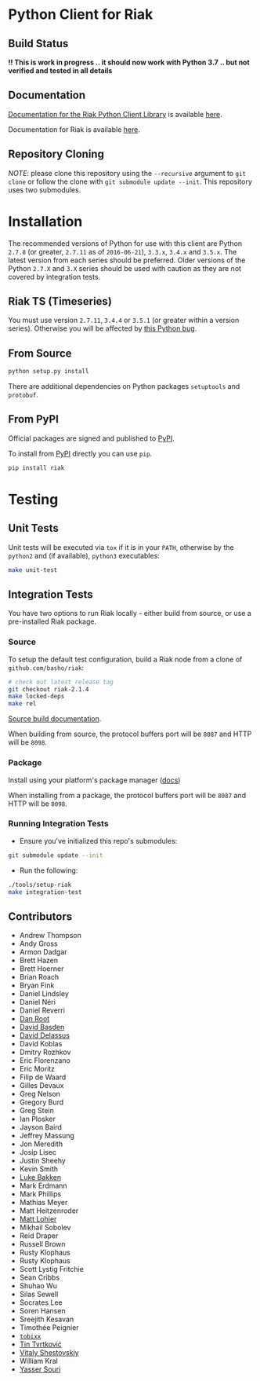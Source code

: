 # Python Client for Riak

## Build Status

**!! This is work in progress .. it should now work with Python 3.7 .. but not verified and tested in all details**

## Documentation

[Documentation for the Riak Python Client Library](http://basho.github.io/riak-python-client/index.html) is available [here](http://basho.github.io/riak-python-client/index.html).

Documentation for Riak is available [here](http://docs.basho.com/riak/latest).

## Repository Cloning

*NOTE*: please clone this repository using the `--recursive` argument to `git clone` or follow the clone with `git submodule update --init`. This repository uses two submodules.

# Installation

The recommended versions of Python for use with this client are Python `2.7.8` (or greater, `2.7.11` as of `2016-06-21`), `3.3.x`, `3.4.x` and `3.5.x`. The latest version from each series should be preferred. Older versions of the Python `2.7.X` and `3.X` series should be used with caution as they are not covered by integration tests.

## Riak TS (Timeseries)

You must use version `2.7.11`, `3.4.4` or `3.5.1` (or greater within a version series). Otherwise you will be affected by [this Python bug](https://bugs.python.org/issue23517).

## From Source

```sh
python setup.py install
```

There are additional dependencies on Python packages `setuptools` and `protobuf`.

## From PyPI

Official packages are signed and published to [PyPI](https://pypi.python.org/pypi/riak).

To install from [PyPI](https://pypi.python.org/pypi/riak) directly you can use `pip`. 

```sh
pip install riak
```

# Testing

## Unit Tests

Unit tests will be executed via `tox` if it is in your `PATH`, otherwise by the `python2` and (if available), `python3` executables:

```sh
make unit-test
```

## Integration Tests

You have two options to run Riak locally - either build from source, or use a pre-installed Riak package.

### Source

To setup the default test configuration, build a Riak node from a clone of `github.com/basho/riak`:

```sh
# check out latest release tag
git checkout riak-2.1.4
make locked-deps
make rel
```

[Source build documentation](http://docs.basho.com/riak/kv/latest/setup/installing/source/).

When building from source, the protocol buffers port will be `8087` and HTTP will be `8098`.

### Package

Install using your platform's package manager ([docs](http://docs.basho.com/riak/kv/latest/setup/installing/))

When installing from a package, the protocol buffers port will be `8087` and HTTP will be `8098`.

### Running Integration Tests

* Ensure you've initialized this repo's submodules:

```sh
git submodule update --init
```

* Run the following:

```sh
./tools/setup-riak
make integration-test
```


Contributors
--------------------------

* Andrew Thompson
* Andy Gross
* Armon Dadgar
* Brett Hazen
* Brett Hoerner
* Brian Roach
* Bryan Fink
* Daniel Lindsley
* Daniel Néri
* Daniel Reverri
* [Dan Root](https://github.com/daroot)
* [David Basden](https://github.com/dbasden)
* [David Delassus](https://github.com/linkdd)
* David Koblas
* Dmitry Rozhkov
* Eric Florenzano
* Eric Moritz
* Filip de Waard
* Gilles Devaux
* Greg Nelson
* Gregory Burd
* Greg Stein
* Ian Plosker
* Jayson Baird
* Jeffrey Massung
* Jon Meredith
* Josip Lisec
* Justin Sheehy
* Kevin Smith
* [Luke Bakken](https://github.com/lukebakken)
* Mark Erdmann
* Mark Phillips
* Mathias Meyer
* Matt Heitzenroder
* [Matt Lohier](https://github.com/aquam8)
* Mikhail Sobolev
* Reid Draper
* Russell Brown
* Rusty Klophaus
* Rusty Klophaus
* Scott Lystig Fritchie
* Sean Cribbs
* Shuhao Wu
* Silas Sewell
* Socrates Lee
* Soren Hansen
* Sreejith Kesavan
* Timothée Peignier
* [`tobixx`](https://github.com/tobixx)
* [Tin Tvrtković](https://github.com/Tinche)
* [Vitaly Shestovskiy](https://github.com/lamp0chka)
* William Kral
* [Yasser Souri](https://github.com/yassersouri)
